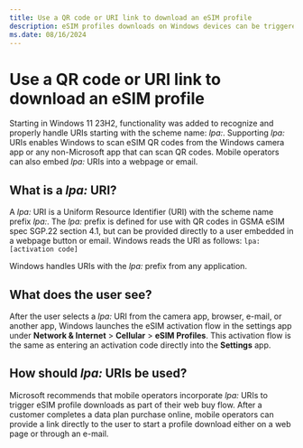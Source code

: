 ```yaml
---
title: Use a QR code or URI link to download an eSIM profile
description: eSIM profiles downloads on Windows devices can be triggered by scanning a QR code or clicking on a URI
ms.date: 08/16/2024
---
```


# Use a QR code or URI link to download an eSIM profile

Starting in Windows 11 23H2, functionality was added to recognize and properly handle URIs starting with the scheme name: *lpa:*. Supporting *lpa:* URIs enables Windows to scan eSIM QR codes from the Windows camera app or any non-Microsoft app that can scan QR codes. Mobile operators can also embed *lpa:* URIs into a webpage or email.

## What is a *lpa:* URI?

A *lpa:* URI is a Uniform Resource Identifier (URI) with the scheme name prefix *lpa:*. The *lpa:* prefix is defined for use with QR codes in GSMA eSIM spec SGP.22 section 4.1, but can be provided directly to a user embedded in a webpage button or email. Windows reads the URI as follows: `lpa:[activation code]`

Windows handles URIs with the *lpa:* prefix from any application.

## What does the user see?

After the user selects a *lpa:* URI from the camera app, browser, e-mail, or another app, Windows launches the eSIM activation flow in the settings app under **Network & Internet** > **Cellular** > **eSIM Profiles**. This activation flow is the same as entering an activation code directly into the **Settings** app.

## How should *lpa:* URIs be used?

Microsoft recommends that mobile operators incorporate *lpa:* URIs to trigger eSIM profile downloads as part of their web buy flow. After a customer completes a data plan purchase online, mobile operators can provide a link directly to the user to start a profile download either on a web page or through an e-mail.
